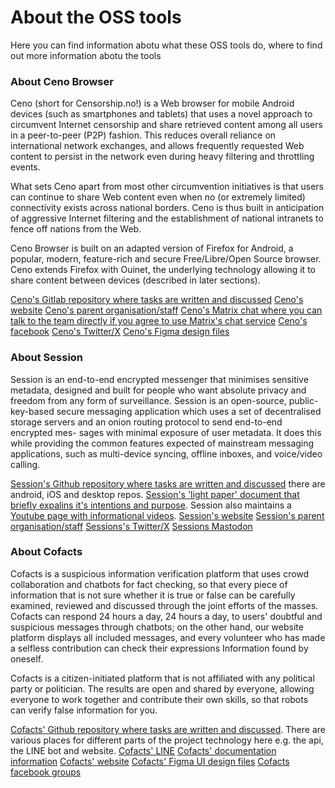 # About the OSS tools 

Here you can find information abotu what these OSS tools do, where to find out more information abotu the tools

### About Ceno Browser

Ceno (short for Censorship.no!) is a Web browser for mobile Android devices (such as smartphones and tablets) that uses a novel approach to circumvent Internet censorship and share retrieved content among all users in a peer-to-peer (P2P) fashion. This reduces overall reliance on international network exchanges, and allows frequently requested Web content to persist in the network even during heavy filtering and throttling events.

What sets Ceno apart from most other circumvention initiatives is that users can continue to share Web content even when no (or extremely limited) connectivity exists across national borders. Ceno is thus built in anticipation of aggressive Internet filtering and the establishment of national intranets to fence off nations from the Web.

Ceno Browser is built on an adapted version of Firefox for Android, a popular, modern, feature-rich and secure Free/Libre/Open Source browser. Ceno extends Firefox with Ouinet, the underlying technology allowing it to share content between devices (described in later sections).

[Ceno's Gitlab repository where tasks are written and discussed](https://gitlab.com/censorship-no)
[Ceno's website](https://censorship.no/en/index.html)
[Ceno's parent organisation/staff](https://equalit.ie/)
[Ceno's Matrix chat where you can talk to the team directly if you agree to use Matrix's chat service](https://matrix.to/#/#cenobrowser:matrix.org)
[Ceno's facebook](https://facebook.com/cenobrowser) [Ceno's Twitter/X](https://twitter.com/cenobrowser)
[Ceno's Figma design files](https://www.figma.com/design/oD6VqcXp80pAq2Y9ympccK/ceno?node-id=0-1&t=aGebG5btCSdLGr0T-1)


### About Session

Session is an end-to-end encrypted messenger that minimises sensitive metadata, designed and built for people who want absolute privacy and freedom from any form of surveillance. Session is an open-source, public-key-based secure messaging application which uses a set of decentralised storage servers and an onion routing protocol to send end-to-end encrypted mes- sages with minimal exposure of user metadata. It does this while providing the common features expected of mainstream messaging applications, such as multi-device syncing, offline inboxes, and voice/video calling.

[Session's Github repository where tasks are written and discussed](https://github.com/oxen-io) there are android, iOS and desktop repos.
[Session's 'light paper' document that briefly expalins it's intentions and purpose](https://getsession.org/lightpaper/pdf). Session also maintains a [Youtube page with informational videos](https://www.youtube.com/@SessionTV).
[Session's website](https://getsession.org/)
[Session's parent organisation/staff](https://optf.ngo/)
[Sessions's Twitter/X](https://x.com/session_app) [Sessions Mastodon](https://mastodon.social/@session)

### About Cofacts

Cofacts is a suspicious information verification platform that uses crowd collaboration and chatbots for fact checking, so that every piece of information that is not sure whether it is true or false can be carefully examined, reviewed and discussed through the joint efforts of the masses. Cofacts can respond 24 hours a day, 24 hours a day, to users' doubtful and suspicious messages through chatbots; on the other hand, our website platform displays all included messages, and every volunteer who has made a selfless contribution can check their expressions Information found by oneself.

Cofacts is a citizen-initiated platform that is not affiliated with any political party or politician. The results are open and shared by everyone, allowing everyone to work together and contribute their own skills, so that robots can verify false information for you.

[Cofacts' Github repository where tasks are written and discussed](https://github.com/cofacts). There are various places for different parts of the project technology here e.g. the api, the LINE bot and website.
[Cofacts' LINE](https://line.me/R/ti/p/%40cofacts)
[Cofacts' documentation information](https://beta.hackfoldr.org/1yXwRJwFNFHNJibKENnLCAV5xB8jnUvEwY_oUq-KcETU/https%253A%252F%252Fhackmd.io%252Fs%252FBJSdbUMpZ)
[Cofacts' website](https://cofacts.tw/)
[Cofacts' Figma UI design files](https://www.figma.com/design/zpD45j8nqDB2XfA6m2QskO/Cofacts-website?node-id=0-1)
[Cofacts facebook groups](https://www.facebook.com/groups/cofacts/permalink/1959641497601003/)

